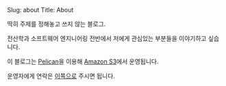 Slug: about
Title: About 

딱히 주제를 정해놓고 쓰지 않는 블로그.

전산학과 소프트웨어 엔지니어링 전반에서 저에게 관심있는 부분들을 이야기하고 싶습니다.

이 블로그는 [Pelican](http://docs.notmyidea.org/alexis/pelican/)을 이용해 [Amazon S3](http://aws.amazon.com)에서 운영됩니다.

운영자에게 연락은 [이쪽으로](mailto:theyearlyprophet@gmail.com) 주시면 됩니다.
